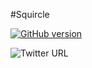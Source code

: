 #Squircle

[![GitHub version](https://badge.fury.io/gh/julianhasse%2FSquircle.svg)](https://badge.fury.io/gh/julianhasse%2FSquircle)

![Twitter URL](https://img.shields.io/twitter/url?style=social&url=https%3A%2F%2Ftwitter.com%2Fjulianhasse)
